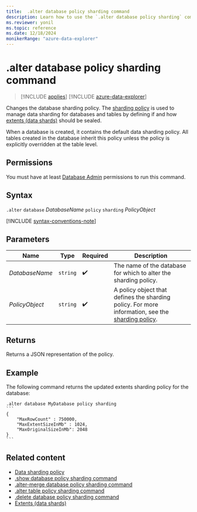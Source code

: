 ```yaml
---
title:  .alter database policy sharding command
description: Learn how to use the `.alter database policy sharding` command to change the database's sharding policy.
ms.reviewer: yonil
ms.topic: reference
ms.date: 12/18/2024
monikerRange: "azure-data-explorer"
---
```

# .alter database policy sharding command

> [!INCLUDE [applies](../includes/applies-to-version/applies.md)] [!INCLUDE [azure-data-explorer](../includes/applies-to-version/azure-data-explorer.md)]

Changes the database sharding policy. The [sharding policy](../management/sharding-policy.md) is used to manage data sharding for databases and tables by defining if and how [extents (data shards)](../management/extents-overview.md) should be sealed.

When a database is created, it contains the default data sharding policy. All tables created in the database inherit this policy unless the policy is explicitly overridden at the table level.

## Permissions

You must have at least [Database Admin](../access-control/role-based-access-control.md) permissions to run this command.

## Syntax

`.alter` `database` *DatabaseName* `policy` `sharding` *PolicyObject*

[!INCLUDE [syntax-conventions-note](../includes/syntax-conventions-note.md)]

## Parameters

|Name|Type|Required|Description|
|--|--|--|--|
|*DatabaseName*| `string` | :heavy_check_mark:|The name of the database for which to alter the sharding policy.|
|*PolicyObject*| `string` | :heavy_check_mark:|A policy object that defines the sharding policy. For more information, see the [sharding policy](../management/sharding-policy.md).|

## Returns

Returns a JSON representation of the policy.

## Example

The following command returns the updated extents sharding policy for the database:

````kusto
.alter database MyDatabase policy sharding
```
{
    "MaxRowCount" : 750000,
    "MaxExtentSizeInMb" : 1024,
    "MaxOriginalSizeInMb": 2048
}
```
````

## Related content

* [Data sharding policy](sharding-policy.md)
* [.show database policy sharding command](show-database-sharding-policy-command.md)
* [.alter-merge database policy sharding command](alter-merge-database-sharding-policy-command.md)
* [.alter table policy sharding command](alter-table-sharding-policy-command.md)
* [.delete database policy sharding command](delete-database-sharding-policy-command.md)
* [Extents (data shards)](extents-overview.md)
